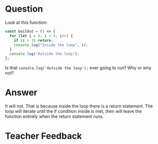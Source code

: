 # Question

Look at this function:

```js
const bailOut = () => {
  for (let i = 0; i < 5; i++) {
    if (i > 3) return;
    console.log("Inside the loop", i);
  }
  console.log("Outside the loop");
};
```

Is that `console.log('Outside the loop');` ever going to run? Why or why not?

# Answer

It will not. That is because inside the loop there is a return statement. The loop will iterate until the if condition inside is met, then will leave the function entirely when the return statement runs.

# Teacher Feedback
